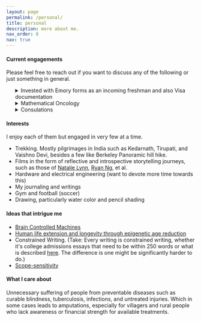 ```yaml
---
layout: page
permalink: /personal/
title: personal
description: more about me.
nav_order: 8
nav: true
---
```


#### Current engagements

Please feel free to reach out if you want to discuss any of the following or just something in general.

<ul>
<details>
  <summary> Invested with Emory forms as an incoming freshman and also Visa documentation </summary>
</details>
  
<details>
  <summary> Mathematical Oncology </summary>
Learning about Epithelial/Mesenchymal Plasticity (EMP) networks under Dr. Mohit Jolly at Cancer Systems Biology Lab, IISc Bangalore.
</details>
  
<details>
  <summary> Consulations </summary>
Lately, I've been having some really interesting conversations! Specifically, I've been chatting with people and organizations about supporting early career researchers, fostering math communities, and exploring <a href='https://twitter.com/srijonrick/status/1643713147583471616?s=20'>gap year experiences</a>. In the past, I've had the pleasure of collaborating with organizations such as the AI Alignment Awards (formerly The Turing Prize), Emergent Ventures India, Scaler, Effective Thesis, and others on these topics. I've also been mentoring students on article publication and the Spirit of Ramanujan Fellowship, which has been a lot of fun.
</details>
</ul>

#### Interests
I enjoy each of them but engaged in very few at a time.

<ul>
<li>Trekking. Mostly pilgrimages in India such as Kedarnath, Tirupati, and Vaishno Devi, besides a few like Berkeley Panoramic hill hike.</li>
<li> Films in the form of reflective and introspective storytelling journeys, such as those of <a href='https://www.youtube.com/@nataliexlynn'>Natalie Lynn</a>, <a href='https://www.youtube.com/@RyanNgFilms'>Ryan Ng</a>, et al. </li>
<li>Hardware and electrical engineering (want to devote more time towards this)</li>
<li>My journaling and writings </li>
<li>Gym and football (soccer) </li>
<li>Drawing, particularly water color and pencil shading</li>
</ul>

#### Ideas that intrigue me 

<ul>
  <li><a href='https://www.youtube.com/watch?v=TFArCKhnbuY&t=5s'>Brain Controlled Machines</a> </li>
  <li><a href='https://www.youtube.com/@BryanJohnson/about'>Human life extension and longevity through epigenetic age reduction</a> </li>
  <li>Constrained Writing. (Take: Every writing is constrained writing, whether it's college admissions essays that need to be within 250 words or what is described <a href='https://www.youtube.com/watch?v=PnvPY_d0njs'>here</a>. The difference is one might be significantly harder to do.) </li>
  <li><a href='https://mindingourway.com/on-caring/'>Scope-sensitivity</a> </li>
</ul>

#### What I care about

Unnecessary suffering of people from preventable diseases such as curable blindness, tuberculosis, infections, and untreated injuries. Which in some cases leads to amputations, especially for villagers and rural people who lack awareness or financial strength for available treatments.
